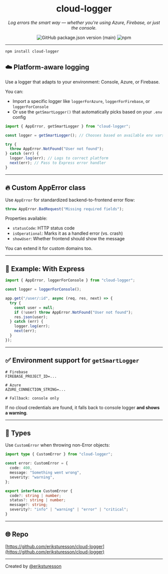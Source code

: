 <center>

# cloud-logger

_Log errors the smart way — whether you're using Azure, Firebase, or just the console._

<img alt="GitHub package.json version (main)" src="https://img.shields.io/github/package-json/v/eriksturesson/cloud-logger/main">
<img alt="npm" src="https://img.shields.io/npm/dy/cloud-logger?label=npm%20downloads">

</center>

---

```
npm install cloud-logger
```

## ☁️ Platform-aware logging

Use a logger that adapts to your environment: Console, Azure, or Firebase.

You can:

- Import a specific logger like `loggerForAzure`, `loggerForFirebase`, or `loggerForConsole`
- Or use the `getSmartLogger()` that automatically picks based on your `.env` config

```ts
import { AppError, getSmartLogger } from "cloud-logger";

const logger = getSmartLogger(); // Chooses based on available env vars

try {
  throw AppError.NotFound("User not found");
} catch (err) {
  logger.log(err); // Logs to correct platform
  next(err); // Pass to Express error handler
}
```

---

## 🔥 Custom AppError class

Use `AppError` for standardized backend-to-frontend error flow:

```ts
throw AppError.BadRequest("Missing required fields");
```

Properties available:

- `statusCode`: HTTP status code
- `isOperational`: Marks it as a handled error (vs. crash)
- `showUser`: Whether frontend should show the message

You can extend it for custom domains too.

---

## 🧠 Example: With Express

```ts
import { AppError, loggerForConsole } from "cloud-logger";

const logger = loggerForConsole();

app.get("/user/:id", async (req, res, next) => {
  try {
    const user = null;
    if (!user) throw AppError.NotFound("User not found");
    res.json(user);
  } catch (err) {
    logger.log(err);
    next(err);
  }
});
```

---

## ✅ Environment support for `getSmartLogger`

```env
# Firebase
FIREBASE_PROJECT_ID=...

# Azure
AZURE_CONNECTION_STRING=...

# Fallback: console only
```

If no cloud credentials are found, it falls back to console logger **and shows a warning**.

---

## 🧩 Types

Use `CustomError` when throwing non-Error objects:

```ts
import type { CustomError } from "cloud-logger";

const error: CustomError = {
  code: 400,
  message: "Something went wrong",
  severity: "warning",
};
```

```ts
export interface CustomError {
  code?: string | number;
  status?: string | number;
  message?: string;
  severity?: "info" | "warning" | "error" | "critical";
}
```

---

## 🌐 Repo

[https://github.com/eriksturesson/cloud-logger](https://github.com/eriksturesson/cloud-logger)

---

Created by [@eriksturesson](https://eriksturesson.se)
